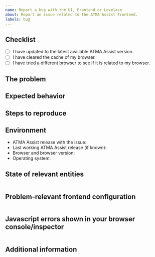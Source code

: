 ```yaml
---
name: Report a bug with the UI, Frontend or Lovelace
about: Report an issue related to the ATMA Assist frontend.
labels: bug
---
```


<!-- READ THIS FIRST:
- If you need additional help with this template please refer to https://www.home-assistant.io/help/reporting_issues/
- Make sure you are running the latest version of ATMA Assist before reporting an issue: https://github.com/home-assistant/home-assistant/releases
- Do not report issues for custom Lovelace cards.
- Provide as many details as possible. Paste logs, configuration samples and code into the backticks.
DO NOT DELETE ANY TEXT from this template! Otherwise, your issue may be closed without comment.
-->

## Checklist

- [ ] I have updated to the latest available ATMA Assist version.
- [ ] I have cleared the cache of my browser.
- [ ] I have tried a different browser to see if it is related to my browser.

## The problem

<!--
  Describe the issue you are experiencing here to communicate to the
  maintainers. Tell us about the current behavior.
  If possible provide a screenshot with a description.
-->

## Expected behavior

<!--
  Describe what you expected to happen or it should look/behave.
  If possible provide a screenshot with a description.
-->

## Steps to reproduce

<!--
  Provide steps for us, that helps reproducing your issue.
  For example:
    1. Add a climate integration
    2. Navigate to Lovelace
    3. Click more info of the climate entity
    4. Set the HVAC action to heat
    5. Set the temperature higher than the current temperature
    6. Set the HVAC action to cool
-->

## Environment

<!--
  Provide details about the versions you are using, which helps us reproducing
  and finding the issue quicker. Version information is found in the
  ATMA Assist frontend: Settings -> About.

  Browser version and operating system is important! Please try to replicate
  your issue in a different browser and be sure to include your findings.
-->

- ATMA Assist release with the issue:
- Last working ATMA Assist release (if known):
- Browser and browser version:
- Operating system:

## State of relevant entities

<!--
  If your issue is about how an entity is shown in the UI, please add the state
  and attributes for all situations with a screenshot of the UI.
  You can find this information at `/developer-tools/state`
-->

```yaml

```

## Problem-relevant frontend configuration

<!--
  An example configuration that caused the problem for you, e.g. the YAML configuration
  of the used cards. Fill this out even if it seems unimportant to you. Please be sure
  to remove personal information like passwords, private URLs and other credentials.
-->

```yaml

```

## Javascript errors shown in your browser console/inspector

<!--
  If you come across any Javascript or other error logs, e.g. in your browser
  console/inspector please provide them.
-->

```txt

```

## Additional information
